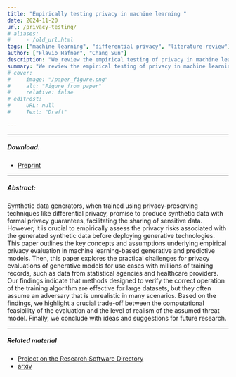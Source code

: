 ```yaml
---
title: "Empirically testing privacy in machine learning " 
date: 2024-11-20
url: /privacy-testing/
# aliases: 
#     - /old_url.html
tags: ["machine learning", "differential privacy", "literature review"]
author: ["Flavio Hafner", "Chang Sun"]
description: "We review the empirical testing of privacy in machine learning. We discuss whether and how these tests could be used when evaluating generative algorithms for deployment at statistical agencies and in the health care system. " 
summary: "We review the empirical testing of privacy in machine learning. We discuss whether and how these tests could be used when evaluating generative algorithms for deployment at statistical agencies and in the health care system. " 
# cover:
#     image: "/paper_figure.png"
#     alt: "Figure from paper"
#     relative: false
# editPost:
#     URL: null
#     Text: "Draft"

---
```


---

##### Download:

- [Preprint](privacy-testing.pdf)
<!-- - [Online appendix](/appendix.pdf)
- [Code and data](https://github.com/paper_repo) -->

---

##### Abstract:

Synthetic data generators, when trained using privacy-preserving techniques like differential privacy, promise to produce synthetic data with formal privacy guarantees, facilitating the sharing of sensitive data. However, it is crucial to empirically assess the privacy risks associated with the generated synthetic data before deploying generative technologies. This paper outlines the key concepts and assumptions underlying empirical privacy evaluation in machine learning-based generative and predictive models. Then, this paper explores the practical challenges for privacy evaluations of generative models for use cases with millions of training records, such as data from statistical agencies and healthcare providers. Our findings indicate that methods designed to verify the correct operation of the training algorithm are effective for large datasets, but they often assume an adversary that is unrealistic in many scenarios. Based on the findings, we highlight a crucial trade-off between the computational feasibility of the evaluation and the level of realism of the assumed threat model. Finally, we conclude with ideas and suggestions for future research.

<!-- --- -->

<!-- ##### Figure X:  Figure title

![](/figurex.png)

--- -->

<!-- ##### Citation

Author 1, Author 2. Year. "Title." *Journal* Volume (Issue): First page–Last page. https://doi.org/paper_doi.

```BibTeX
@article{AAYY,
author = {Author 1 and Author 2},
doi = {paper_doi},
journal = {Journal},
number = {Issue},
pages = {XXX--YYY},
title = {Title},
volume = {Volume},
year = {Year}}
``` -->

---

##### Related material

<!-- + [Presentation slides](/presentation.pdf) -->
- [Project on the Research Software Directory](https://research-software-directory.org/projects/gans)
- [arxiv](https://arxiv.org/abs/2411.12451)
